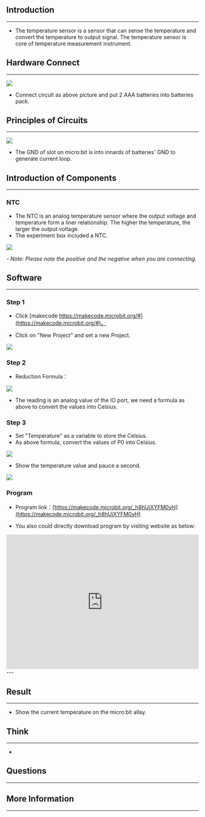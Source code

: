 ## Introduction ##
---
- The temperature sensor is a sensor that can sense the temperature and convert the temperature to output signal. The temperature sensor is core of temperature measurement instrument.

## Hardware Connect ##
---
![](https://i.imgur.com/Tk7Ddy9.png)

- Connect circuit as above picture and put 2 AAA batteries into batteries pack.

## Principles of Circuits ##
---
![](https://i.imgur.com/8pV3WaA.png)

- The GND of slot on micro:bit is into innards of batteries' GND to generate current loop.

## Introduction of Components ##
---
### NTC ###
- The NTC is an analog temperature sensor where the output voltage and temperature form a liner relationship. The higher the temperature, the larger the output voltage.
- The experiment box included a NTC.

![](https://i.imgur.com/M3k99Lj.png)

*- Note: Please note the positive and the negative when you are connecting.*

## Software
---
### Step 1

- Click [makecode https://makecode.microbit.org/#](https://makecode.microbit.org/#)。

- Click on "New Project" and set a new Project.

![](https://i.imgur.com/t34k5Zb.png)

### Step 2

- Reduction Formula：

![](https://i.imgur.com/sTfPnYc.png)

- The reading is an analog value of the IO port, we need a formula as above to convert the values into Celsius.


### Step 3

- Set "Temperature" as a variable to store the Celsius.
- As above formula, convert the values of P0 into Celsius.

![](https://i.imgur.com/N91GU48.png)

- Show the temperature value and pauce a second.

![](https://i.imgur.com/poCULlT.png)

### Program

- Program link：[https://makecode.microbit.org/_h8hUjXYFM0yH](https://makecode.microbit.org/_h8hUjXYFM0yH)

- You also could directly download program by visiting website as below:

<div style="position:relative;height:0;padding-bottom:70%;overflow:hidden;"><iframe style="position:absolute;top:0;left:0;width:100%;height:100%;" src="https://makecode.microbit.org/#pub:_h8hUjXYFM0yH" frameborder="0" sandbox="allow-popups allow-forms allow-scripts allow-same-origin"></iframe></div>  
---


## Result
---
- Show the current temperature on the micro:bit allay.



## Think
---
- 

## Questions
---


## More Information  
---

